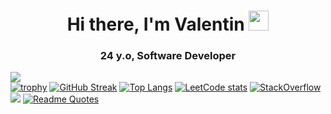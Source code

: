 <h1 align="center">Hi there, I'm Valentin
<img src="https://github.com/blackcater/blackcater/raw/main/images/Hi.gif" height="32"/></h1>
<h3 align="center">24 y.o, Software Developer</h3>

![](https://komarev.com/ghpvc/?username=your-github-mitrofmep)
<br>
[![trophy](https://github-profile-trophy.vercel.app/?username=mitrofmep)](https://github.com/mitrofmep/github-profile-trophy)
[![GitHub Streak](https://streak-stats.demolab.com/?user=mitrofmep)](https://git.io/streak-stats)
[![Top Langs](https://github-readme-stats.vercel.app/api/top-langs/?username=mitrofmep)](https://github.com/mitrofmep/github-readme-stats)
[![LeetCode stats](https://leetcode-stats-six.vercel.app/api?username=mitrofmep&theme=dark)](https://github.com/mitrofmep/leetcode-stats)
[![StackOverflow](https://github-readme-stackoverflow.vercel.app/?userID=19602797&theme=dark)](https://stackoverflow.com/users/19602797/valentin-mitrofanov)  
![](https://github-profile-summary-cards.vercel.app/api/cards/profile-details?username=mitrofmep&theme=solarized_dark)
[![Readme Quotes](https://quotes-github-readme.vercel.app/api?type=horizontal&theme=dark)](https://github.com/piyushsuthar/github-readme-quotes)
